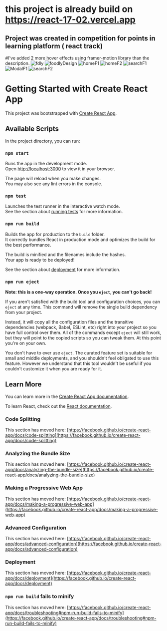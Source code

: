 # this project is already build on https://react-17-02.vercel.app
## Project was created in competition for points in learning platform ( react track)
#I've added 2 more hover effects using framer-motion library than the description.
![fdly](https://user-images.githubusercontent.com/122404168/219978502-5c867137-fec6-4033-9804-0fe54a2cfb11.PNG)
![foodlyDesign](https://user-images.githubusercontent.com/122404168/219978520-dbf3b8ac-7655-4984-ac7e-9fd15dc9b8e6.PNG)
![homeF1](https://user-images.githubusercontent.com/122404168/219978783-0f67fee3-86e5-4fc5-bc8e-aa5993f2c429.PNG)
![homeF2](https://user-images.githubusercontent.com/122404168/219978786-1e9dbb30-3170-4ce0-8415-5b444f5d77ec.PNG)
![searchF1](https://user-images.githubusercontent.com/122404168/219978807-b37b0e46-28bc-426d-9a92-e82232456e6f.PNG)
![ModalF1](https://user-images.githubusercontent.com/122404168/219979348-c5e11d6a-653d-4769-8cd9-a18e9eef4b1b.PNG)
![searchF2](https://user-images.githubusercontent.com/122404168/219978812-37a8ebb5-e418-4f6f-8a3f-e60722cbac46.PNG)

# Getting Started with Create React App

This project was bootstrapped with [Create React App](https://github.com/facebook/create-react-app).

## Available Scripts



In the project directory, you can run:

### `npm start`


Runs the app in the development mode.\
Open [http://localhost:3000](http://localhost:3000) to view it in your browser.

The page will reload when you make changes.\
You may also see any lint errors in the console.


### `npm test`

Launches the test runner in the interactive watch mode.\
See the section about [running tests](https://facebook.github.io/create-react-app/docs/running-tests) for more information.

### `npm run build`

Builds the app for production to the `build` folder.\
It correctly bundles React in production mode and optimizes the build for the best performance.

The build is minified and the filenames include the hashes.\
Your app is ready to be deployed!

See the section about [deployment](https://facebook.github.io/create-react-app/docs/deployment) for more information.


### `npm run eject`

  
**Note: this is a one-way operation. Once you `eject`, you can't go back!**

If you aren't satisfied with the build tool and configuration choices, you can `eject` at any time. This command will remove the single build dependency from your project.

Instead, it will copy all the configuration files and the transitive dependencies (webpack, Babel, ESLint, etc) right into your project so you have full control over them. All of the commands except `eject` will still work, but they will point to the copied scripts so you can tweak them. At this point you're on your own.

You don't have to ever use `eject`. The curated feature set is suitable for small and middle deployments, and you shouldn't feel obligated to use this feature. However we understand that this tool wouldn't be useful if you couldn't customize it when you are ready for it.

## Learn More

You can learn more in the [Create React App documentation](https://facebook.github.io/create-react-app/docs/getting-started).

To learn React, check out the [React documentation](https://reactjs.org/).

### Code Splitting

This section has moved here: [https://facebook.github.io/create-react-app/docs/code-splitting](https://facebook.github.io/create-react-app/docs/code-splitting)

### Analyzing the Bundle Size


This section has moved here: [https://facebook.github.io/create-react-app/docs/analyzing-the-bundle-size](https://facebook.github.io/create-react-app/docs/analyzing-the-bundle-size)

### Making a Progressive Web App

This section has moved here: [https://facebook.github.io/create-react-app/docs/making-a-progressive-web-app](https://facebook.github.io/create-react-app/docs/making-a-progressive-web-app)

### Advanced Configuration

This section has moved here: [https://facebook.github.io/create-react-app/docs/advanced-configuration](https://facebook.github.io/create-react-app/docs/advanced-configuration)

### Deployment

This section has moved here: [https://facebook.github.io/create-react-app/docs/deployment](https://facebook.github.io/create-react-app/docs/deployment)

### `npm run build` fails to minify

This section has moved here: [https://facebook.github.io/create-react-app/docs/troubleshooting#npm-run-build-fails-to-minify](https://facebook.github.io/create-react-app/docs/troubleshooting#npm-run-build-fails-to-minify)
